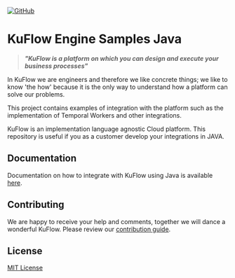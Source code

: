 [![GitHub](https://img.shields.io/github/license/kuflow/-engine-samples-java?label=License)](https://github.com/kuflow/-engine-samples-java/blob/master/LICENSE)

# KuFlow Engine Samples Java

> ***"KuFlow is a platform on which you can design and execute your business processes"***

In KuFlow we are engineers and therefore we like concrete things; we like to know 'the how' because it is the only way to understand how a platform can solve our problems.

This project contains examples of integration with the platform such as the implementation of Temporal Workers and other integrations.

KuFlow is an implementation language agnostic Cloud platform. This repository is useful if you as a customer develop your integrations in JAVA.

## Documentation

Documentation on how to integrate with KuFlow using Java is available [here](https://docs.kuflow.com/developers/guides/java).

## Contributing

We are happy to receive your help and comments, together we will dance a wonderful KuFlow. Please review our [contribution guide](CONTRIBUTING.md).

## License

[MIT License](https://github.com/kuflow/kuflow-engine-samples-java/blob/master/LICENSE)
